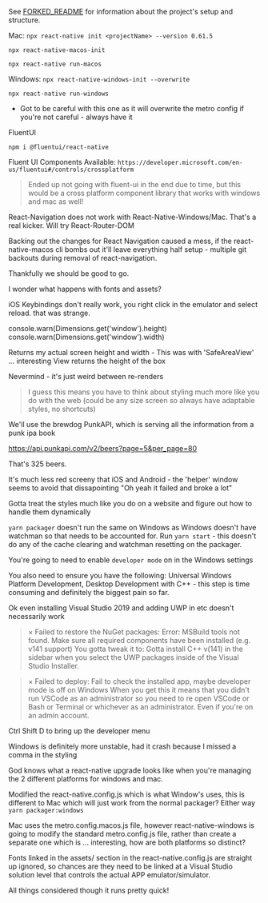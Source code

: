 See [FORKED_README]('./FORKED_README.md') for information about the project's setup and structure.

Mac:
`npx react-native init <projectName> --version 0.61.5`

`npx react-native-macos-init`

`npx react-native run-macos`

Windows:
`npx react-native-windows-init --overwrite`

`npx react-native run-windows`

- Got to be careful with this one as it will overwrite the metro config if you're not careful - always have it

FluentUI

`npm i @fluentui/react-native`

Fluent UI Components Available: `https://developer.microsoft.com/en-us/fluentui#/controls/crossplatform`

> Ended up not going with fluent-ui in the end due to time, but this would be a cross platform component library that works with windows and mac as well!

React-Navigation does not work with React-Native-Windows/Mac. That's a real kicker. Will try React-Router-DOM

Backing out the changes for React Navigation caused a mess, if the react-native-macos cli bombs out it'll leave everything half setup - multiple git backouts during removal of react-navigation.

Thankfully we should be good to go.

I wonder what happens with fonts and assets?

iOS Keybindings don't really work, you right click in the emulator and select reload. that was strange.

console.warn(Dimensions.get('window').height)
console.warn(Dimensions.get('window').width)

Returns my actual screen height and width - This was with 'SafeAreaView' ... interesting View returns the height of the box

Nevermind - it's just weird between re-renders

> I guess this means you have to think about styling much more like you do with the web (could be any size screen so always have adaptable styles, no shortcuts)

We'll use the brewdog PunkAPI, which is serving all the information from a punk ipa book

https://api.punkapi.com/v2/beers?page=5&per_page=80

That's 325 beers.

It's much less red screeny that iOS and Android - the 'helper' window seems to avoid that dissapointing "Oh yeah it failed and broke a lot"

Gotta treat the styles much like you do on a website and figure out how to handle them dynamically

`yarn packager` doesn't run the same on Windows as Windows doesn't have watchman so that needs to be accounted for. Run `yarn start` - this doesn't do any of the cache clearing and watchman resetting on the packager.

You're going to need to enable `developer mode` on in the Windows settings

You also need to ensure you have the following: Universal Windows Platform Development, Desktop Development with C++ - this step is time consuming and definitely the biggest pain so far.

Ok even installing Visual Studio 2019 and adding UWP in etc doesn't necessarily work

> × Failed to restore the NuGet packages: Error: MSBuild tools not found. Make sure all required components
> have been installed (e.g. v141 support)
> You gotta tweak it to: Gotta install C++ v(141) in the sidebar when you select the UWP packages inside of the Visual Studio Installer.

> × Failed to deploy: Fail to check the installed app, maybe developer mode is off on Windows
> When you get this it means that you didn't run VSCode as an administrator so you need to re open VSCode or Bash or Terminal or whichever as an administrator. Even if you're on an admin account.

Ctrl Shift D to bring up the developer menu

Windows is definitely more unstable, had it crash because I missed a comma in the styling

God knows what a react-native upgrade looks like when you're managing the 2 different platforms for windows and mac.

Modified the react-native.config.js which is what Window's uses, this is different to Mac which will just work from the normal packager? Either way `yarn packager:windows`

Mac uses the metro.config.macos.js file, however react-native-windows is going to modify the standard metro.config.js file, rather than create a separate one which is ... interesting, how are both platforms so distinct?

Fonts linked in the assets/ section in the react-native.config.js are straight up ignored, so chances are they need to be linked at a Visual Studio solution level that controls the actual APP emulator/simulator.

All things considered though it runs pretty quick!
